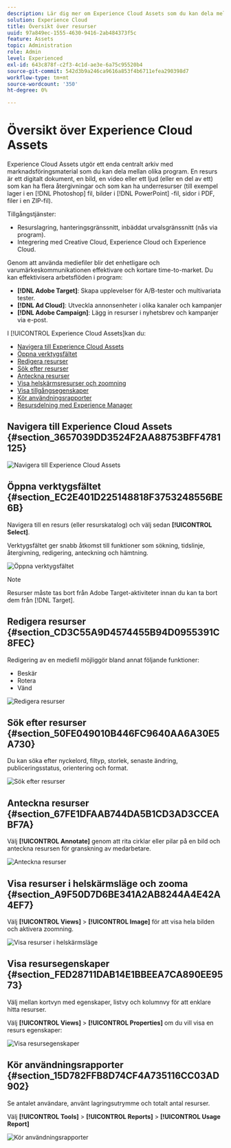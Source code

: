 ```yaml
---
description: Lär dig mer om Experience Cloud Assets som du kan dela mellan program.
solution: Experience Cloud
title: Översikt över resurser
uuid: 97a849ec-1555-4630-9416-2ab484373f5c
feature: Assets
topic: Administration
role: Admin
level: Experienced
exl-id: 643c878f-c2f3-4c1d-ae3e-6a75c95520b4
source-git-commit: 542d3b9a246ca9616a853f4b6711efea290398d7
workflow-type: tm+mt
source-wordcount: '350'
ht-degree: 0%

---
```


# Översikt över Experience Cloud Assets

Experience Cloud Assets utgör ett enda centralt arkiv med marknadsföringsmaterial som du kan dela mellan olika program. En resurs är ett digitalt dokument, en bild, en video eller ett ljud (eller en del av ett) som kan ha flera återgivningar och som kan ha underresurser (till exempel lager i en [!DNL Photoshop] fil, bilder i [!DNL PowerPoint] -fil, sidor i PDF, filer i en ZIP-fil).

Tillgångstjänster:

* Resurslagring, hanteringsgränssnitt, inbäddat urvalsgränssnitt (nås via program).
* Integrering med Creative Cloud, Experience Cloud och Experience Cloud.

Genom att använda mediefiler blir det enhetligare och varumärkeskommunikationen effektivare och kortare time-to-market. Du kan effektivisera arbetsflöden i program:

* **[!DNL Adobe Target]**: Skapa upplevelser för A/B-tester och multivariata tester.
* **[!DNL Ad Cloud]**: Utveckla annonsenheter i olika kanaler och kampanjer
* **[!DNL Adobe Campaign]**: Lägg in resurser i nyhetsbrev och kampanjer via e-post.

I [!UICONTROL Experience Cloud Assets]kan du:

* [Navigera till Experience Cloud Assets](experience-cloud-assets.md#section_3657039DD3524F2AA88753BFF4781125)
* [Öppna verktygsfältet](experience-cloud-assets.md#section_EC2E401D225148818F3753248556BE6B)
* [Redigera resurser](experience-cloud-assets.md#section_CD3C55A9D4574455B94D0955391C8FEC)
* [Sök efter resurser](experience-cloud-assets.md#section_50FE049010B446FC9640AA6A30E5A730)
* [Anteckna resurser](experience-cloud-assets.md#section_67FE1DFAAB744DA5B1CD3AD3CCEABF7A)
* [Visa helskärmsresurser och zoomning](experience-cloud-assets.md#section_A9F50D7D6BE341A2AB8244A4E42A4EF7)
* [Visa tillgångsegenskaper](experience-cloud-assets.md#section_FED28711DAB14E1BBEEA7CA890EE9573)
* [Kör användningsrapporter](experience-cloud-assets.md#section_15D782FFB8D74CF4A735116CC03AD902)
* [Resursdelning med Experience Manager](experience-cloud-assets.md#section_45C1B72F4D274F54BC6CCB64D2580AC5)

## Navigera till Experience Cloud Assets {#section_3657039DD3524F2AA88753BFF4781125}

![Navigera till Experience Cloud Assets](assets/asset-nav.png)

## Öppna verktygsfältet {#section_EC2E401D225148818F3753248556BE6B}

Navigera till en resurs (eller resurskatalog) och välj sedan **[!UICONTROL Select]**.

Verktygsfältet ger snabb åtkomst till funktioner som sökning, tidslinje, återgivning, redigering, anteckning och hämtning.

![Öppna verktygsfältet](assets/asset-tools.png)

>[!NOTE]
>
>Resurser måste tas bort från Adobe Target-aktiviteter innan du kan ta bort dem från [!DNL Target].

## Redigera resurser {#section_CD3C55A9D4574455B94D0955391C8FEC}

Redigering av en mediefil möjliggör bland annat följande funktioner:

* Beskär
* Rotera
* Vänd

![Redigera resurser](assets/asset-edit.png)

## Sök efter resurser {#section_50FE049010B446FC9640AA6A30E5A730}

Du kan söka efter nyckelord, filtyp, storlek, senaste ändring, publiceringsstatus, orientering och format.

![Sök efter resurser](assets/asset-search.png)

## Anteckna resurser {#section_67FE1DFAAB744DA5B1CD3AD3CCEABF7A}

Välj **[!UICONTROL Annotate]** genom att rita cirklar eller pilar på en bild och anteckna resursen för granskning av medarbetare.

![Anteckna resurser](assets/assets-annotate.png)

## Visa resurser i helskärmsläge och zooma {#section_A9F50D7D6BE341A2AB8244A4E42A4EF7}

Välj **[!UICONTROL Views]** > **[!UICONTROL Image]** för att visa hela bilden och aktivera zoomning.

![Visa resurser i helskärmsläge](assets/asset-zoom.png)

## Visa resursegenskaper {#section_FED28711DAB14E1BBEEA7CA890EE9573}

Välj mellan kortvyn med egenskaper, listvy och kolumnvy för att enklare hitta resurser.

Välj **[!UICONTROL Views]** > **[!UICONTROL Properties]** om du vill visa en resurs egenskaper:

![Visa resursegenskaper](assets/asset-properties.png)

## Kör användningsrapporter {#section_15D782FFB8D74CF4A735116CC03AD902}

Se antalet användare, använt lagringsutrymme och totalt antal resurser.

Välj **[!UICONTROL Tools]** > **[!UICONTROL Reports]** > **[!UICONTROL Usage Report]**

![Kör användningsrapporter](assets/assets-usage-report.png)
